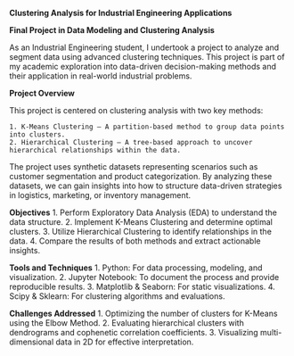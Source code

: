 ********Clustering Analysis for Industrial Engineering Applications********

 **Final Project in Data Modeling and Clustering Analysis**

As an Industrial Engineering student, I undertook a project to analyze and segment data using advanced clustering techniques. This project is part of my academic exploration into data-driven decision-making methods and their application in real-world industrial problems.

**Project Overview**

This project is centered on clustering analysis with two key methods:

	1. K-Means Clustering – A partition-based method to group data points into clusters.
	2. Hierarchical Clustering – A tree-based approach to uncover hierarchical relationships within the data.
The project uses synthetic datasets representing scenarios such as customer segmentation and product categorization. By analyzing these datasets, we can gain insights into how to structure data-driven strategies in logistics, marketing, or inventory management.

**Objectives**
	1. Perform Exploratory Data Analysis (EDA) to understand the data structure.
	2. Implement K-Means Clustering and determine optimal clusters.
	3. Utilize Hierarchical Clustering to identify relationships in the data.
	4. Compare the results of both methods and extract actionable insights.
 
**Tools and Techniques**
	1. Python: For data processing, modeling, and visualization.
	2. Jupyter Notebook: To document the process and provide reproducible results.
	3. Matplotlib & Seaborn: For static visualizations.
	4. Scipy & Sklearn: For clustering algorithms and evaluations.
 
**Challenges Addressed**
	1. Optimizing the number of clusters for K-Means using the Elbow Method.
	2. Evaluating hierarchical clusters with dendrograms and cophenetic correlation coefficients.
	3. Visualizing multi-dimensional data in 2D for effective interpretation.

